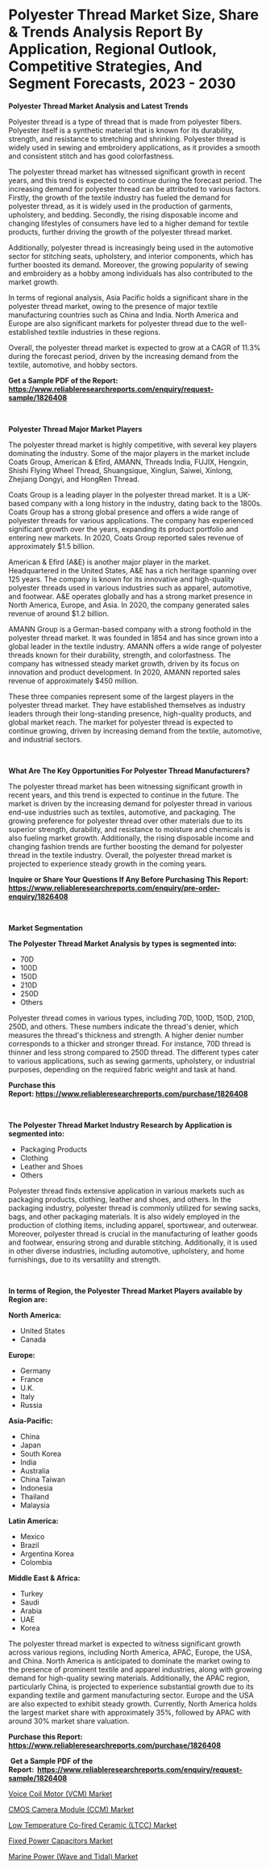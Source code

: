<p><h1>Polyester Thread Market Size, Share & Trends Analysis Report By Application, Regional Outlook, Competitive Strategies, And Segment Forecasts, 2023 - 2030</h1></p><p><strong>Polyester Thread Market Analysis and Latest Trends</strong></p>
<p><p>Polyester thread is a type of thread that is made from polyester fibers. Polyester itself is a synthetic material that is known for its durability, strength, and resistance to stretching and shrinking. Polyester thread is widely used in sewing and embroidery applications, as it provides a smooth and consistent stitch and has good colorfastness.</p><p>The polyester thread market has witnessed significant growth in recent years, and this trend is expected to continue during the forecast period. The increasing demand for polyester thread can be attributed to various factors. Firstly, the growth of the textile industry has fueled the demand for polyester thread, as it is widely used in the production of garments, upholstery, and bedding. Secondly, the rising disposable income and changing lifestyles of consumers have led to a higher demand for textile products, further driving the growth of the polyester thread market.</p><p>Additionally, polyester thread is increasingly being used in the automotive sector for stitching seats, upholstery, and interior components, which has further boosted its demand. Moreover, the growing popularity of sewing and embroidery as a hobby among individuals has also contributed to the market growth.</p><p>In terms of regional analysis, Asia Pacific holds a significant share in the polyester thread market, owing to the presence of major textile manufacturing countries such as China and India. North America and Europe are also significant markets for polyester thread due to the well-established textile industries in these regions.</p><p>Overall, the polyester thread market is expected to grow at a CAGR of 11.3% during the forecast period, driven by the increasing demand from the textile, automotive, and hobby sectors.</p></p>
<p><strong>Get a Sample PDF of the Report:&nbsp; <a href="https://www.reliableresearchreports.com/enquiry/request-sample/1826408">https://www.reliableresearchreports.com/enquiry/request-sample/1826408</a></strong></p>
<p>&nbsp;</p>
<p><strong>Polyester Thread Major Market Players</strong></p>
<p><p>The polyester thread market is highly competitive, with several key players dominating the industry. Some of the major players in the market include Coats Group, American & Efird, AMANN, Threads India, FUJIX, Hengxin, Shishi Flying Wheel Thread, Shuangsique, Xinglun, Saiwei, Xinlong, Zhejiang Dongyi, and HongRen Thread.</p><p>Coats Group is a leading player in the polyester thread market. It is a UK-based company with a long history in the industry, dating back to the 1800s. Coats Group has a strong global presence and offers a wide range of polyester threads for various applications. The company has experienced significant growth over the years, expanding its product portfolio and entering new markets. In 2020, Coats Group reported sales revenue of approximately $1.5 billion.</p><p>American & Efird (A&E) is another major player in the market. Headquartered in the United States, A&E has a rich heritage spanning over 125 years. The company is known for its innovative and high-quality polyester threads used in various industries such as apparel, automotive, and footwear. A&E operates globally and has a strong market presence in North America, Europe, and Asia. In 2020, the company generated sales revenue of around $1.2 billion.</p><p>AMANN Group is a German-based company with a strong foothold in the polyester thread market. It was founded in 1854 and has since grown into a global leader in the textile industry. AMANN offers a wide range of polyester threads known for their durability, strength, and colorfastness. The company has witnessed steady market growth, driven by its focus on innovation and product development. In 2020, AMANN reported sales revenue of approximately $450 million.</p><p>These three companies represent some of the largest players in the polyester thread market. They have established themselves as industry leaders through their long-standing presence, high-quality products, and global market reach. The market for polyester thread is expected to continue growing, driven by increasing demand from the textile, automotive, and industrial sectors.</p></p>
<p>&nbsp;</p>
<p><strong>What Are The Key Opportunities For Polyester Thread Manufacturers?</strong></p>
<p><p>The polyester thread market has been witnessing significant growth in recent years, and this trend is expected to continue in the future. The market is driven by the increasing demand for polyester thread in various end-use industries such as textiles, automotive, and packaging. The growing preference for polyester thread over other materials due to its superior strength, durability, and resistance to moisture and chemicals is also fueling market growth. Additionally, the rising disposable income and changing fashion trends are further boosting the demand for polyester thread in the textile industry. Overall, the polyester thread market is projected to experience steady growth in the coming years.</p></p>
<p><strong>Inquire or Share Your Questions If Any Before Purchasing This Report: <a href="https://www.reliableresearchreports.com/enquiry/pre-order-enquiry/1826408">https://www.reliableresearchreports.com/enquiry/pre-order-enquiry/1826408</a></strong></p>
<p>&nbsp;</p>
<p><strong>Market Segmentation</strong></p>
<p><strong>The Polyester Thread Market Analysis by types is segmented into:</strong></p>
<p><ul><li>70D</li><li>100D</li><li>150D</li><li>210D</li><li>250D</li><li>Others</li></ul></p>
<p><p>Polyester thread comes in various types, including 70D, 100D, 150D, 210D, 250D, and others. These numbers indicate the thread's denier, which measures the thread's thickness and strength. A higher denier number corresponds to a thicker and stronger thread. For instance, 70D thread is thinner and less strong compared to 250D thread. The different types cater to various applications, such as sewing garments, upholstery, or industrial purposes, depending on the required fabric weight and task at hand.</p></p>
<p><strong>Purchase this Report:&nbsp;<a href="https://www.reliableresearchreports.com/purchase/1826408">https://www.reliableresearchreports.com/purchase/1826408</a></strong></p>
<p>&nbsp;</p>
<p><strong>The Polyester Thread Market Industry Research by Application is segmented into:</strong></p>
<p><ul><li>Packaging Products</li><li>Clothing</li><li>Leather and Shoes</li><li>Others</li></ul></p>
<p><p>Polyester thread finds extensive application in various markets such as packaging products, clothing, leather and shoes, and others. In the packaging industry, polyester thread is commonly utilized for sewing sacks, bags, and other packaging materials. It is also widely employed in the production of clothing items, including apparel, sportswear, and outerwear. Moreover, polyester thread is crucial in the manufacturing of leather goods and footwear, ensuring strong and durable stitching. Additionally, it is used in other diverse industries, including automotive, upholstery, and home furnishings, due to its versatility and strength.</p></p>
<p>&nbsp;</p>
<p><strong>In terms of Region, the Polyester Thread Market Players available by Region are:</strong></p>
<p>
    <p> <strong> North America: </strong>
        <ul>
            <li>United States</li>
            <li>Canada</li>
        </ul>
        </p> 
    <p> <strong> Europe: </strong>
        <ul>
            <li>Germany</li>
            <li>France</li>
            <li>U.K.</li>
            <li>Italy</li>
            <li>Russia</li>
        </ul>
        </p> 
    <p> <strong> Asia-Pacific: </strong>
        <ul>
            <li>China</li>
            <li>Japan</li>
            <li>South Korea</li>
            <li>India</li>
            <li>Australia</li>
            <li>China Taiwan</li>
            <li>Indonesia</li>
            <li>Thailand</li>
            <li>Malaysia</li>
        </ul>
        </p> 
    <p> <strong> Latin America: </strong>
        <ul>
            <li>Mexico</li>
            <li>Brazil</li>
            <li>Argentina Korea</li>
            <li>Colombia</li>
        </ul>
        </p> 
    <p> <strong> Middle East & Africa: </strong>
        <ul>
            <li>Turkey</li>
            <li>Saudi</li>
            <li>Arabia</li>
            <li>UAE</li>
            <li>Korea</li>
        </ul>
    </p>
    </p>
<p><p>The polyester thread market is expected to witness significant growth across various regions, including North America, APAC, Europe, the USA, and China. North America is anticipated to dominate the market owing to the presence of prominent textile and apparel industries, along with growing demand for high-quality sewing materials. Additionally, the APAC region, particularly China, is projected to experience substantial growth due to its expanding textile and garment manufacturing sector. Europe and the USA are also expected to exhibit steady growth. Currently, North America holds the largest market share with approximately 35%, followed by APAC with around 30% market share valuation.</p></p>
<p><strong>Purchase this Report: <a href="https://www.reliableresearchreports.com/purchase/1826408">https://www.reliableresearchreports.com/purchase/1826408</a></strong></p>
<p>&nbsp;<strong>Get a Sample PDF of the Report:&nbsp;&nbsp;<a href="https://www.reliableresearchreports.com/enquiry/request-sample/1826408">https://www.reliableresearchreports.com/enquiry/request-sample/1826408</a></strong></p>
<p><strong></strong></p>
<p><p><a href="https://medium.com/@melissaarnold2022/voice-coil-motor-vcm-market-size-market-outlook-and-market-forecast-2023-to-2030-cc0592085743">Voice Coil Motor (VCM) Market</a></p><p><a href="https://medium.com/@jessicaelliott65/cmos-camera-module-ccm-market-size-market-outlook-and-market-forecast-2023-to-2030-2e1ada0b96a7">CMOS Camera Module (CCM) Market</a></p><p><a href="https://medium.com/@anamariaagolli86/low-temperature-co-fired-ceramic-ltcc-market-trends-forecast-and-competitive-analysis-to-2030-572c788a5a44">Low Temperature Co-fired Ceramic (LTCC) Market</a></p><p><a href="https://medium.com/@albanamusaj1924/fixed-power-capacitors-market-comprehensive-assessment-by-type-application-and-geography-fc5ba193e309">Fixed Power Capacitors Market</a></p><p><a href="https://medium.com/@adealoshi97/marine-power-wave-and-tidal-market-size-reveals-the-best-marketing-channels-in-global-industry-34d69067b454">Marine Power (Wave and Tidal) Market</a></p></p>